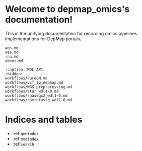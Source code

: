 # Welcome to depmap_omics's documentation!

This is the unifying documentation for recording omics pipelines implementations for DepMap portals.

```{toctree}
wgs.md
wes.md
rna.md
about.md
```


```{toctree}
:caption: WDL API
:hidden:
workflows/PureCN.md
workflows/vcf_to_depmap.md
workflows/WGS_preprocessing.md
workflows/star_wdl1-0.md
workflows/rnaseqc2_wdl1-0.md
workflows/samtofastq_wdl1-0.md
```

Indices and tables
==================

* :ref:`genindex`
* :ref:`modindex`
* :ref:`search`
